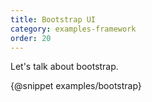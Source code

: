 ```yaml
---
title: Bootstrap UI
category: examples-framework
order: 20
---
```


Let's talk about bootstrap.

{@snippet examples/bootstrap}